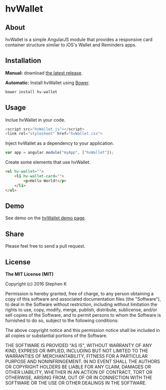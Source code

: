 # hvWallet

## About

hvWallet is a simple AngularJS module that provides a responsive card container structure similar to iOS's Wallet and Reminders apps.

## Installation

**Manual:** download [the latest release](https://github.com/zero298/hvWallet/releases).

**Automatic:** Install hvWallet using [Bower](https://bower.io/).</p>

```bash
bower install hv-wallet
```

## Usage

Inclue hvWallet in your code.

```js
<script src="hvWallet.js"></script>
<link rel="stylesheet" href="hvWallet.css">
```

Inject hvWallet as a dependency to your application.

```js
var app = angular.module("myApp", ["hvWallet"]);
```

Create some elements that use hvWallet.

```html
<ul hv-wallet="">
    <li hv-wallet-card="">
        <p>Hello World!</p>
    </li>
</ul>
```

## Demo

See demo on the [hvWallet demo page](https://zero298.github.io/hvWallet/).

## Share

Please feel free to send a pull request.

## License

**The MIT License (MIT)**

Copyright (c) 2016 Stephen K

Permission is hereby granted, free of charge, to any person obtaining a copy of this software and associated documentation files (the "Software"), to deal in the Software without restriction, including without limitation the rights to use, copy, modify, merge, publish, distribute, sublicense, and/or sell copies of the Software, and to permit persons to whom the Software is furnished to do so, subject to the following conditions:

The above copyright notice and this permission notice shall be included in all copies or substantial portions of the Software.

THE SOFTWARE IS PROVIDED "AS IS", WITHOUT WARRANTY OF ANY KIND, EXPRESS OR IMPLIED, INCLUDING BUT NOT LIMITED TO THE WARRANTIES OF MERCHANTABILITY, FITNESS FOR A PARTICULAR PURPOSE AND NONINFRINGEMENT. IN NO EVENT SHALL THE AUTHORS OR COPYRIGHT HOLDERS BE LIABLE FOR ANY CLAIM, DAMAGES OR OTHER LIABILITY, WHETHER IN AN ACTION OF CONTRACT, TORT OR OTHERWISE, ARISING FROM, OUT OF OR IN CONNECTION WITH THE SOFTWARE OR THE USE OR OTHER DEALINGS IN THE SOFTWARE.
